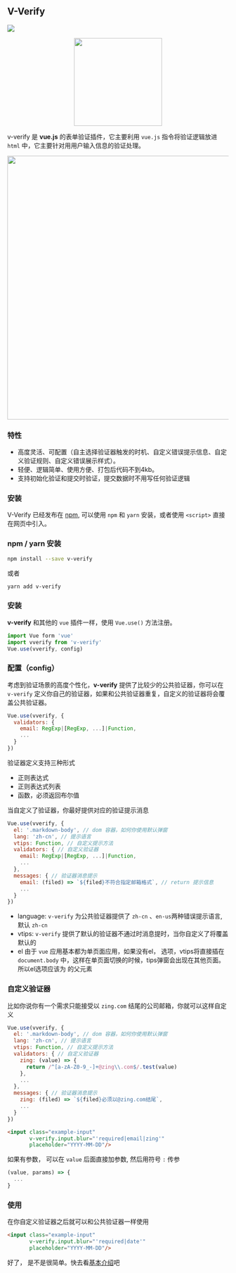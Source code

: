 
## V-Verify

<img src="https://travis-ci.org/joinyi/v-verify.svg?branch=master">

<p align="center">
  <a href="https://joinyi.github.io/v-verify/" target="_blank">
    <img width="200" src="http://owgk3x2u9.bkt.clouddn.com/v-verify.svg" />
  </a>
</p>

v-verify 是 **vue.js** 的表单验证插件，它主要利用 `vue.js` 指令将验证逻辑放进 `html` 中，它主要针对用用户输入信息的验证处理。

<img width="600" src="http://owgk3x2u9.bkt.clouddn.com/v-verify.jpg">

### 特性

- 高度灵活、可配置（自主选择验证器触发的时机、自定义错误提示信息、自定义验证规则、自定义错误展示样式）。
- 轻便、逻辑简单、使用方便、打包后代码不到4kb。
- 支持初始化验证和提交时验证，提交数据时不用写任何验证逻辑

### 安装

V-Verify 已经发布在 [npm](https://www.npmjs.com/package/v-verify), 可以使用 `npm` 和 `yarn` 安装，或者使用 `<script>` 直接在网页中引入。

### npm / yarn 安装

```bash
npm install --save v-verify

```

或者

```bash
yarn add v-verify

```
### 安装

**v-verify** 和其他的 `vue` 插件一样，使用 `Vue.use()` 方法注册。

```javascript
import Vue form 'vue'
import vverify from 'v-verify'
Vue.use(vverify, config)
```

### 配置（config）

考虑到验证场景的高度个性化，**v-verify** 提供了比较少的公共验证器，你可以在 `v-verify` 定义你自己的验证器，如果和公共验证器重复，自定义的验证器将会覆盖公共验证器。

```javascript
Vue.use(vverify, {
  validators: {
    email: RegExp|[RegExp, ...]|Function,
    ...
  }
})
```

验证器定义支持三种形式
- 正则表达式
- 正则表达式列表
- 函数，必须返回布尔值

当自定义了验证器，你最好提供对应的验证提示消息

```javascript
Vue.use(vverify, {
  el: '.markdown-body', // dom 容器，如何你使用默认弹窗
  lang: 'zh-cn', // 提示语言
  vtips: Function, // 自定义提示方法
  validators: { // 自定义验证器
    email: RegExp|[RegExp, ...]|Function,
    ...
  },
  messages: { // 验证器消息提示
    email: (filed) => `${filed}不符合指定邮箱格式`, // return 提示信息
    ...
  }
})
```

- language: `v-verify` 为公共验证器提供了 `zh-cn` 、`en-us`两种错误提示语言, 默认 `zh-cn`
- vtips: `v-verify` 提供了默认的验证器不通过时消息提时，当你自定义了将覆盖默认的
- el 由于 `vue` 应用基本都为单页面应用，如果没有el， 选项，vtips将直接插在 `document.body` 中，这样在单页面切换的时候，tips弹窗会出现在其他页面。所以el选项应该为 <router-view></router-view>的父元素

### 自定义验证器

比如你说你有一个需求只能接受以 `zing.com` 结尾的公司邮箱，你就可以这样自定义

```javascript
Vue.use(vverify, {
  el: '.markdown-body', // dom 容器，如何你使用默认弹窗
  lang: 'zh-cn', // 提示语言
  vtips: Function, // 自定义提示方法
  validators: { // 自定义验证器
    zing: (value) => {
      return /^[a-zA-Z0-9_-]+@zing\\.com$/.test(value)
    },
    ...
  },
  messages: { // 验证器消息提示
    zing: (filed) => `${filed}必须以@zing.com结尾`,
    ...
  }
})
```

```html
<input class="example-input"
       v-verify.input.blur="'required|email|zing'"
       placeholder="YYYY-MM-DD"/>
```

如果有参数， 可以在 `value` 后面直接加参数, 然后用符号 `:` 传参

```javascript
(value, params) => {
  ...
}
```

### 使用

在你自定义验证器之后就可以和公共验证器一样使用

```html
<input class="example-input"
       v-verify.input.blur="'required|date'"
       placeholder="YYYY-MM-DD"/>
```

好了， 是不是很简单。快去看[基本介绍](/#/introduction)吧
